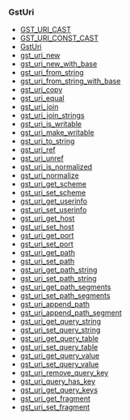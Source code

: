 ### GstUri

* [GST_URI_CAST]()
* [GST_URI_CONST_CAST]()
* [GstUri]()
* [gst_uri_new]()
* [gst_uri_new_with_base]()
* [gst_uri_from_string]()
* [gst_uri_from_string_with_base]()
* [gst_uri_copy]()
* [gst_uri_equal]()
* [gst_uri_join]()
* [gst_uri_join_strings]()
* [gst_uri_is_writable]()
* [gst_uri_make_writable]()
* [gst_uri_to_string]()
* [gst_uri_ref]()
* [gst_uri_unref]()
* [gst_uri_is_normalized]()
* [gst_uri_normalize]()
* [gst_uri_get_scheme]()
* [gst_uri_set_scheme]()
* [gst_uri_get_userinfo]()
* [gst_uri_set_userinfo]()
* [gst_uri_get_host]()
* [gst_uri_set_host]()
* [gst_uri_get_port]()
* [gst_uri_set_port]()
* [gst_uri_get_path]()
* [gst_uri_set_path]()
* [gst_uri_get_path_string]()
* [gst_uri_set_path_string]()
* [gst_uri_get_path_segments]()
* [gst_uri_set_path_segments]()
* [gst_uri_append_path]()
* [gst_uri_append_path_segment]()
* [gst_uri_get_query_string]()
* [gst_uri_set_query_string]()
* [gst_uri_get_query_table]()
* [gst_uri_set_query_table]()
* [gst_uri_get_query_value]()
* [gst_uri_set_query_value]()
* [gst_uri_remove_query_key]()
* [gst_uri_query_has_key]()
* [gst_uri_get_query_keys]()
* [gst_uri_get_fragment]()
* [gst_uri_set_fragment]()
